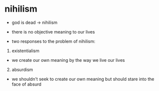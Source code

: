 # nihilism

- god is dead -> nihilism

- there is no objective meaning to our lives

- two responses to the problem of nihilism:

1. existentialism
  - we create our own meaning by the way we live our lives
2. absurdism
  - we shouldn't seek to create our own meaning but should stare into the face of absurd
